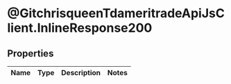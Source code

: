 # @GitchrisqueenTdameritradeApiJsClient.InlineResponse200

## Properties
Name | Type | Description | Notes
------------ | ------------- | ------------- | -------------


